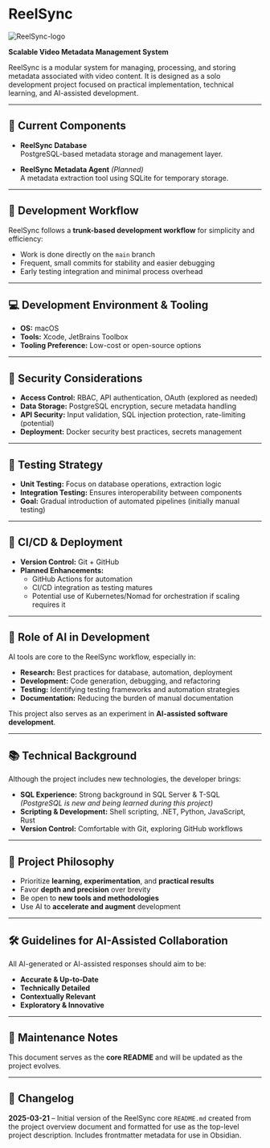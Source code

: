 # ReelSync
![ReelSync-logo](https://github.com/user-attachments/assets/cf70f6a4-6608-4e72-84d3-7a3ed540e712)

**Scalable Video Metadata Management System**

ReelSync is a modular system for managing, processing, and storing metadata associated with video content. It is designed as a solo development project focused on practical implementation, technical learning, and AI-assisted development.

---

## 📁 Current Components

- **ReelSync Database**  
  PostgreSQL-based metadata storage and management layer.

- **ReelSync Metadata Agent** *(Planned)*  
  A metadata extraction tool using SQLite for temporary storage.

---

## 🚀 Development Workflow

ReelSync follows a **trunk-based development workflow** for simplicity and efficiency:

- Work is done directly on the `main` branch
- Frequent, small commits for stability and easier debugging
- Early testing integration and minimal process overhead

---

## 💻 Development Environment & Tooling

- **OS:** macOS  
- **Tools:** Xcode, JetBrains Toolbox  
- **Tooling Preference:** Low-cost or open-source options

---

## 🔐 Security Considerations

- **Access Control:** RBAC, API authentication, OAuth (explored as needed)
- **Data Storage:** PostgreSQL encryption, secure metadata handling
- **API Security:** Input validation, SQL injection protection, rate-limiting (potential)
- **Deployment:** Docker security best practices, secrets management

---

## 🧪 Testing Strategy

- **Unit Testing:** Focus on database operations, extraction logic
- **Integration Testing:** Ensures interoperability between components
- **Goal:** Gradual introduction of automated pipelines (initially manual testing)

---

## 🔄 CI/CD & Deployment

- **Version Control:** Git + GitHub
- **Planned Enhancements:**
  - GitHub Actions for automation
  - CI/CD integration as testing matures
  - Potential use of Kubernetes/Nomad for orchestration if scaling requires it

---

## 🤖 Role of AI in Development

AI tools are core to the ReelSync workflow, especially in:

- **Research:** Best practices for database, automation, deployment
- **Development:** Code generation, debugging, and refactoring
- **Testing:** Identifying testing frameworks and automation strategies
- **Documentation:** Reducing the burden of manual documentation

This project also serves as an experiment in **AI-assisted software development**.

---

## 📚 Technical Background

Although the project includes new technologies, the developer brings:

- **SQL Experience:** Strong background in SQL Server & T-SQL  
  *(PostgreSQL is new and being learned during this project)*  
- **Scripting & Development:** Shell scripting, .NET, Python, JavaScript, Rust  
- **Version Control:** Comfortable with Git, exploring GitHub workflows

---

## 📌 Project Philosophy

- Prioritize **learning, experimentation**, and **practical results**
- Favor **depth and precision** over brevity
- Be open to **new tools and methodologies**
- Use AI to **accelerate and augment** development

---

## 🛠️ Guidelines for AI-Assisted Collaboration

All AI-generated or AI-assisted responses should aim to be:

- **Accurate & Up-to-Date**
- **Technically Detailed**
- **Contextually Relevant**
- **Exploratory & Innovative**

---

## 📅 Maintenance Notes

This document serves as the **core README** and will be updated as the project evolves.

---

## 📓 Changelog

**2025-03-21** – Initial version of the ReelSync core `README.md` created from the project overview document and formatted for use as the top-level project description. Includes frontmatter metadata for use in Obsidian.
